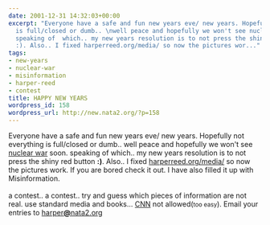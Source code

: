 ```yaml
---
date: 2001-12-31 14:32:03+00:00
excerpt: "Everyone have a safe and fun new years eve/ new years. Hopefully not everything
  is full/closed or dumb.. \nwell peace and hopefully we won't see nuclear war soon.
  speaking of  which.. my new years resolution is to not press the shiny red button
  :). Also.. I fixed harperreed.org/media/ so now the pictures wor..."
tags:
- new-years
- nuclear-war
- misinformation
- harper-reed
- contest
title: HAPPY NEW YEARS
wordpress_id: 158
wordpress_url: http://new.nata2.org/?p=158
---
```


Everyone have a safe and fun new years eve/ new years. Hopefully not everything is full/closed or dumb.. 
well peace and hopefully we won't see <a href="http://www.ippnw.org/">nuclear war</a> soon. speaking of  which.. my new years resolution is to not press the shiny red button <b>:)</b>. Also.. I fixed <a href="http://www.harperreed.org/media">harperreed.org/media/</a> so now the pictures work. If you are bored check it out. I have also filled it up with Misinformation. <br/><br/> a contest.. a contest.. try and guess which pieces of information are not real. use standard media and books... <a href="http://www.cnn.com">CNN</a> not allowed(<small>too easy</small>). Email your entries to <a href="mailto:harper@nata2.org">harper<b>@</b>nata2.org </a>